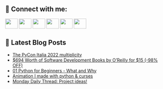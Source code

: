## 🔎 Connect with me:
[<img height="32" width="40" src="https://cdn.jsdelivr.net/npm/simple-icons@v5/icons/telegram.svg" />](https://t.me/bullbesh)
[<img height="32" width="40" src="https://cdn.jsdelivr.net/npm/simple-icons@v5/icons/vk.svg" />](https://vk.com/bullbesh)
[<img height="32" width="40" src="https://cdn.jsdelivr.net/npm/simple-icons@v5/icons/twitter.svg" />](https://twitter.com/bullbesh1)
[<img height="32" width="40" src="https://cdn.jsdelivr.net/npm/simple-icons@v5/icons/instagram.svg" />](https://www.instagram.com/bullbesh)
[<img height="32" width="40" src="https://cdn.jsdelivr.net/npm/simple-icons@v5/icons/reddit.svg" />](https://www.reddit.com/user/bullbesh)
[<img height="32" width="40" src="https://cdn.jsdelivr.net/npm/simple-icons@v5/icons/youtube.svg" />](https://www.youtube.com/channel/UCtfjRs6uzgq5mfm8S06WTcg)

## 📕 Latest Blog Posts
<!-- BLOG-POST-LIST:START -->
- [The PyCon Italia 2022 multiplicity](https://www.reddit.com/r/Python/comments/vr26r6/the_pycon_italia_2022_multiplicity/)
- [$694 Worth of Software Development Books by O’Reilly for $15 &lpar;-98% OFF&rpar;](https://www.reddit.com/r/Python/comments/vr1nix/694_worth_of_software_development_books_by/)
- [01 Python for Beginners - What and Why](https://www.reddit.com/r/Python/comments/vqycfe/01_python_for_beginners_what_and_why/)
- [Animation I made with python &amp; curses](https://www.reddit.com/r/Python/comments/vqx6km/animation_i_made_with_python_curses/)
- [Monday Daily Thread: Project ideas!](https://www.reddit.com/r/Python/comments/vqugtb/monday_daily_thread_project_ideas/)
<!-- BLOG-POST-LIST:END -->
